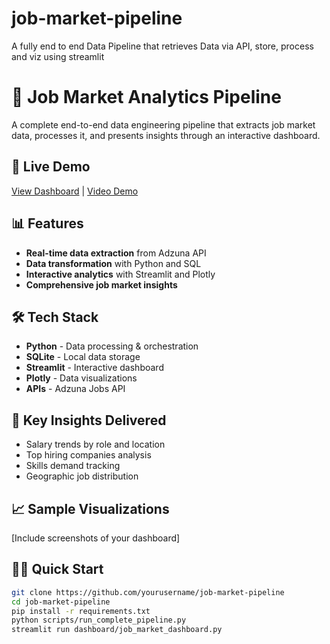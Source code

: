 # job-market-pipeline
A fully end to end Data Pipeline that retrieves Data via API, store, process and viz using streamlit

# 🏢 Job Market Analytics Pipeline

A complete end-to-end data engineering pipeline that extracts job market data, processes it, and presents insights through an interactive dashboard.

## 🚀 Live Demo
[View Dashboard](https://your-app.streamlit.app) | [Video Demo](link-to-video)

## 📊 Features
- **Real-time data extraction** from Adzuna API
- **Data transformation** with Python and SQL
- **Interactive analytics** with Streamlit and Plotly
- **Comprehensive job market insights**

## 🛠️ Tech Stack
- **Python** - Data processing & orchestration
- **SQLite** - Local data storage
- **Streamlit** - Interactive dashboard
- **Plotly** - Data visualizations
- **APIs** - Adzuna Jobs API

## 🎯 Key Insights Delivered
- Salary trends by role and location
- Top hiring companies analysis
- Skills demand tracking
- Geographic job distribution

## 📈 Sample Visualizations
[Include screenshots of your dashboard]

## 🏃‍♂️ Quick Start
```bash
git clone https://github.com/yourusername/job-market-pipeline
cd job-market-pipeline
pip install -r requirements.txt
python scripts/run_complete_pipeline.py
streamlit run dashboard/job_market_dashboard.py